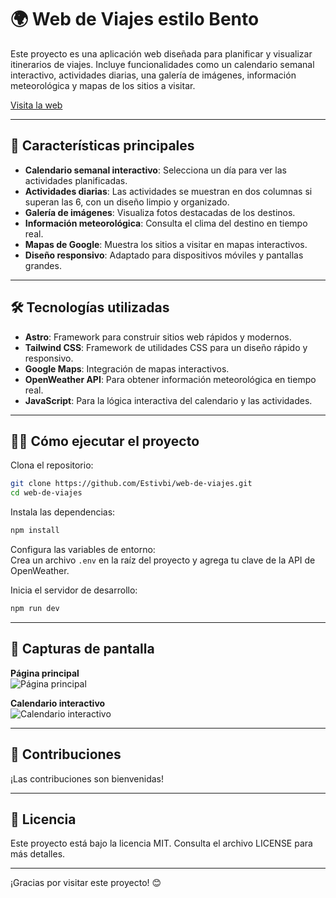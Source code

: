 # 🌍 Web de Viajes estilo Bento

Este proyecto es una aplicación web diseñada para planificar y visualizar itinerarios de viajes. Incluye funcionalidades como un calendario semanal interactivo, actividades diarias, una galería de imágenes, información meteorológica y mapas de los sitios a visitar.

[Visita la web](https://traveo.vercel.app/)

---

## 🚀 Características principales

- **Calendario semanal interactivo**: Selecciona un día para ver las actividades planificadas.
- **Actividades diarias**: Las actividades se muestran en dos columnas si superan las 6, con un diseño limpio y organizado.
- **Galería de imágenes**: Visualiza fotos destacadas de los destinos.
- **Información meteorológica**: Consulta el clima del destino en tiempo real.
- **Mapas de Google**: Muestra los sitios a visitar en mapas interactivos.
- **Diseño responsivo**: Adaptado para dispositivos móviles y pantallas grandes.

---

## 🛠️ Tecnologías utilizadas

- **Astro**: Framework para construir sitios web rápidos y modernos.
- **Tailwind CSS**: Framework de utilidades CSS para un diseño rápido y responsivo.
- **Google Maps**: Integración de mapas interactivos.
- **OpenWeather API**: Para obtener información meteorológica en tiempo real.
- **JavaScript**: Para la lógica interactiva del calendario y las actividades.

---

## 🧑‍💻 Cómo ejecutar el proyecto

Clona el repositorio:

```bash
git clone https://github.com/Estivbi/web-de-viajes.git
cd web-de-viajes
```

Instala las dependencias:

```bash
npm install
```

Configura las variables de entorno:  
Crea un archivo `.env` en la raíz del proyecto y agrega tu clave de la API de OpenWeather.

Inicia el servidor de desarrollo:

```bash
npm run dev
```

---

## 📸 Capturas de pantalla

**Página principal**  
<img alt="Página principal" src="https://via.placeholder.com/800x400?text=Captura+de+la+página+principal">

**Calendario interactivo**  
<img alt="Calendario interactivo" src="https://via.placeholder.com/800x400?text=Calendario+interactivo">

---

## 📝 Contribuciones

¡Las contribuciones son bienvenidas!

---

## 📄 Licencia

Este proyecto está bajo la licencia MIT. Consulta el archivo LICENSE para más detalles.

---

¡Gracias por visitar este proyecto! 😊
